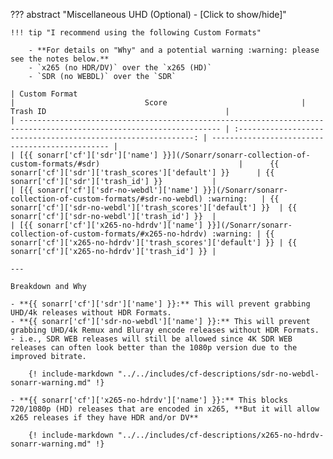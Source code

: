 <!-- markdownlint-disable MD041-->
??? abstract "Miscellaneous UHD (Optional) - [Click to show/hide]"

    !!! tip "I recommend using the following Custom Formats"

        - **For details on "Why" and a potential warning :warning: please see the notes below.**
        - `x265 (no HDR/DV)` over the `x265 (HD)`
        - `SDR (no WEBDL)` over the `SDR`

    | Custom Format                                                                                                       |                             Score                              | Trash ID                                        |
    | ------------------------------------------------------------------------------------------------------------------- | :------------------------------------------------------------: | ----------------------------------------------- |
    | [{{ sonarr['cf']['sdr']['name'] }}](/Sonarr/sonarr-collection-of-custom-formats/#sdr)                               |      {{ sonarr['cf']['sdr']['trash_scores']['default'] }}      | {{ sonarr['cf']['sdr']['trash_id'] }}           |
    | [{{ sonarr['cf']['sdr-no-webdl']['name'] }}](/Sonarr/sonarr-collection-of-custom-formats/#sdr-no-webdl) :warning:   | {{ sonarr['cf']['sdr-no-webdl']['trash_scores']['default'] }}  | {{ sonarr['cf']['sdr-no-webdl']['trash_id'] }}  |
    | [{{ sonarr['cf']['x265-no-hdrdv']['name'] }}](/Sonarr/sonarr-collection-of-custom-formats/#x265-no-hdrdv) :warning: | {{ sonarr['cf']['x265-no-hdrdv']['trash_scores']['default'] }} | {{ sonarr['cf']['x265-no-hdrdv']['trash_id'] }} |

    ---

    Breakdown and Why

    - **{{ sonarr['cf']['sdr']['name'] }}:** This will prevent grabbing UHD/4k releases without HDR Formats.
    - **{{ sonarr['cf']['sdr-no-webdl']['name'] }}:** This will prevent grabbing UHD/4k Remux and Bluray encode releases without HDR Formats. - i.e., SDR WEB releases will still be allowed since 4K SDR WEB releases can often look better than the 1080p version due to the improved bitrate.

        {! include-markdown "../../includes/cf-descriptions/sdr-no-webdl-sonarr-warning.md" !}

    - **{{ sonarr['cf']['x265-no-hdrdv']['name'] }}:** This blocks 720/1080p (HD) releases that are encoded in x265, **But it will allow x265 releases if they have HDR and/or DV**

        {! include-markdown "../../includes/cf-descriptions/x265-no-hdrdv-sonarr-warning.md" !}
<!-- markdownlint-enable MD041-->
